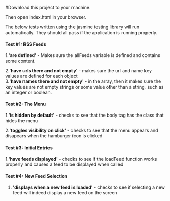  #Download this project to your machine.

 Then open index.html in your browser. 

 The below tests written using the jasmine testing library
 will run automatically. They should all pass if the application
 is running properly.

 <h4>Test #1: RSS Feeds</h4>

 1.<strong>'are defined'</strong> - Makes sure the allFeeds variable is defined and contains some content.

 2.<strong>'have urls there and not empty'</strong> -  makes sure the url and name key values are defined for each object<br>
 3.<strong>'have names there and not empty'</strong> -  in the array, then it makes sure the key values are not empty strings or
         						                  some value other than a string, such as an integer or boolean.


 <h4>Test #2: The Menu</h4>

 1.<strong>'is hidden by default'</strong> - checks to see that the body tag has the class that hides the menu

 2.<strong>'toggles visibility on click'</strong> - checks to see that the menu appears and disapears 
                                        when the hamburger icon is clicked

 <h4>Test #3: Initial Entries</h4>

 1.<strong>'have feeds displayed'</strong> - checks to see if the loadFeed function works properly and causes a feed to be displayed when                         called

 <h4>Test #4: New Feed Selection</h4>

 1. <strong>'displays when a new feed is loaded'</strong> - checks to see if selecting a new feed will indeed display a new feed on the screen

